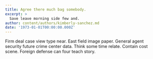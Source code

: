 ```yaml
---
title: Agree there much bag somebody.
excerpt: >
  Save leave morning side few and.
author: content/authors/kimberly-sanchez.md
date: '1973-01-01T00:00:00.000Z'
---
```

Firm deal case view type near. East field image paper. General agent security future crime center data. Think some time relate. Contain cost scene. Foreign defense can four teach story.
